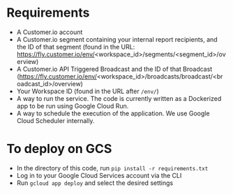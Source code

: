 # Requirements
- A Customer.io account
- A Customer.io segment containing your internal report recipients, and the ID of that segment (found in the URL: https://fly.customer.io/env/<workspace_id>/segments/<segment_id>/overview)
- A Customer.io API Triggered Broadcast and the ID of that Broadcast (https://fly.customer.io/env/<workspace_id>/broadcasts/broadcast/<broadcast_id>/overview)
- Your Workspace ID (found in the URL after `/env/`)
- A way to run the service. The code is currently written as a Dockerized app to be run using Google Cloud Run.
- A way to schedule the execution of the application. We use Google Cloud Scheduler internally.

# To deploy on GCS
- In the directory of this code, run `pip install -r requirements.txt`
- Log in to your Google Cloud Services account via the CLI
- Run `gcloud app deploy` and select the desired settings

